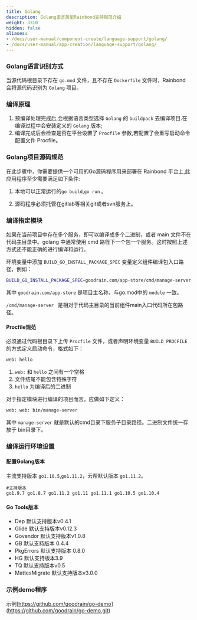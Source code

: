 ```yaml
---
title: Golang
description: Golang语言类型Rainbond支持规范介绍
weight: 3310
hidden: false
aliases:
- /docs/user-manual/component-create/language-support/golang/
- /docs/user-manual/app-creation/language-support/golang/
---
```


### Golang语言识别方式

当源代码根目录下存在 `go.mod` 文件，且不存在 `Dockerfile` 文件时，Rainbond 会将源代码识别为 `Golang` 项目。

### 编译原理

1. 预编译处理完成后,会根据语言类型选择 `Golang` 的 `buildpack` 去编译项目.在编译过程中会安装定义的 `Golang` 版本;
2. 编译完成后会检查是否在平台设置了 `Procfile` 参数,若配置了会重写启动命令配置文件 Procfile。

### Golang项目源码规范

在此步骤中，你需要提供一个可用的Go源码程序用来部署在 Rainbond 平台上,此应用程序至少需要满足如下条件:

1. 本地可以正常运行的`go build`,`go run` 。

2. 源码程序必须托管在gitlab等相关git或者svn服务上。
<!-- 3. 在根目录的`/Godeps`目录下有`Godeps.json`文件，标识应用由[godep](https://devcenter.heroku.com/articles/go-dependencies-via-godep)管理;在根目录的`/vendor`目录下有`Govendor.json`文件，标识应用由[govendor](https://devcenter.heroku.com/articles/go-dependencies-via-govendor)管理;在根目录的`/src`目录下包含`<文件名>.go`文件，标识应用由[gb](https://devcenter.heroku.com/articles/go-dependencies-via-gb)管理。 -->

### 编译指定模块

如果在当前项目中存在多个服务，即可以编译成多个二进制，或者 main 文件不在代码主目录中。golang 中通常使用 cmd 路径下一个包一个服务。这时按照上述方式还不能正确的进行编译和运行。

环境变量中添加 `BUILD_GO_INSTALL_PACKAGE_SPEC` 变量定义组件编译包入口路径，例如：

```bash
BUILD_GO_INSTALL_PACKAGE_SPEC=goodrain.com/app-store/cmd/manage-server
```

其中 `goodrain.com/app-store` 是项目主名称，与go.mod中的 `module` 一致。

`/cmd/manage-server ` 是相对于代码主目录的当前组件main入口代码所在包路径。

#### Procfile规范

必须通过代码根目录下上传 `Procfile` 文件，或者声明环境变量 `BUILD_PROCFILE` 的方式定义启动命令，格式如下：

```bash
web: hello
```

1. `web:` 和 `hello` 之间有一个空格
2. 文件结尾不能包含特殊字符
3. `hello` 为编译后的二进制

对于指定模块进行编译的项目而言，应做如下定义：

```bash
web: web: bin/manage-server
```

其中 `manage-server` 就是默认的cmd目录下服务子目录路径。二进制文件统一存放于 bin目录下。

### 编译运行环境设置

#### 配置Golang版本

主流支持版本 `go1.10.5`,`go1.11.2`，云帮默认版本 `go1.11.2`。

```
#支持版本 
go1.9.7 go1.8.7 go1.11.2 go1.11 go1.11.1 go1.10.5 go1.10.4
```

#### Go Tools版本

- Dep
  默认支持版本v0.4.1
- Glide
  默认支持版本v0.12.3
- Govendor
  默认支持版本v1.0.8
- GB
  默认支持版本 0.4.4
- PkgErrors
  默认支持版本 0.8.0
- HG
  默认支持版本3.9
- TQ 
  默认支持版本v0.5
- MattesMigrate
  默认支持版本v3.0.0

### 示例demo程序

示例[https://github.com/goodrain/go-demo](https://github.com/goodrain/go-demo.git)
